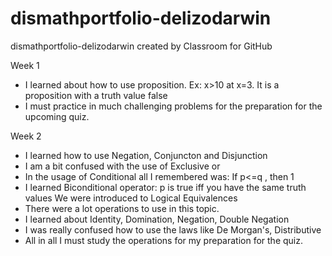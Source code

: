# dismathportfolio-delizodarwin
dismathportfolio-delizodarwin created by Classroom for GitHub

  Week 1
- I learned about how to use proposition.
   Ex: x>10 at x=3. It is a proposition with a truth value false
- I must practice in much challenging problems for the preparation for the upcoming quiz.

Week 2
- I learned how to use Negation, Conjuncton and Disjunction
- I am a bit confused with the use of Exclusive or
- In the usage of Conditional all I remembered was: 
   If p<=q , then 1
- I learned Biconditional operator: 
  p is true iff you have the same truth values
  We were introduced to Logical Equivalences
- There were a lot operations to use in this topic.
- I learned about Identity, Domination, Negation, Double Negation
- I was really confused how to use the laws like De Morgan's, Distributive
- All in all I must study the operations for my preparation for the quiz.

